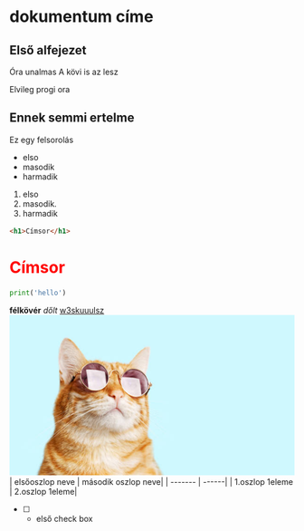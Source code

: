 # dokumentum címe

## Első alfejezet

Óra unalmas 
A kövi is az lesz

Elvileg progi ora

## Ennek semmi ertelme

Ez egy felsorolás
- elso
- masodik
- harmadik

1. elso
1. masodik.
1. harmadik

```html
<h1>Címsor</h1>
```
<h1 style='color:red'>Címsor</h1>

```python
print('hello')
```

**félkövér**
*dőlt*
[w3skuuulsz](https://www.w3schools.com/)
![cica](cica.jpg)
| elsőoszlop neve | második oszlop neve|
| ------- | ------|
| 1.oszlop 1eleme | 2.oszlop 1eleme|
- [ ] - első check box
